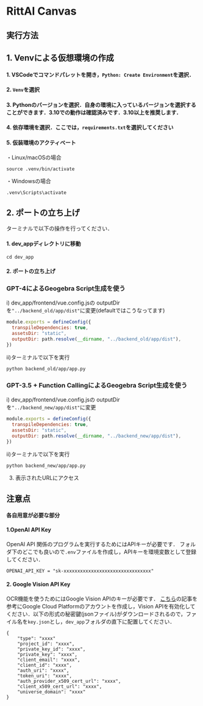 # RittAI Canvas 

## 実行方法

## 1. Venvによる仮想環境の作成
#### 1. VSCodeでコマンドパレットを開き，`Python: Create Environment`を選択．
#### 2. `Venv`を選択
#### 3. Pythonのバージョンを選択．自身の環境に入っているバージョンを選択することができます．3.10での動作は確認済みです．3.10以上を推奨します．
#### 4. 依存環境を選択．ここでは，`requirements.txt`を選択してください
#### 5. 仮装環境のアクティベート

・Linux/macOSの場合
```
source .venv/bin/activate
```
・Windowsの場合
```
.venv\Scripts\activate
```
## 2. ポートの立ち上げ
ターミナルで以下の操作を行ってください．

#### 1. dev_appディレクトリに移動
```zsh:
cd dev_app
```
#### 2. ポートの立ち上げ

### GPT-4によるGeogebra Script生成を使う

i)  dev_app/frontend/vue.config.jsの outputDir を`"../backend_old/app/dist"`に変更(defaultではこうなってます)
```vue.config.js
module.exports = defineConfig({
  transpileDependencies: true,
  assetsDir: "static",
  outputDir: path.resolve(__dirname, "../backend_old/app/dist"),
})
```
ii)ターミナルで以下を実行
```zsh:
python backend_old/app/app.py
```

### GPT-3.5 + Function CallingによるGeogebra Script生成を使う

i)  dev_app/frontend/vue.config.jsの outputDir を`"../backend_new/app/dist"`に変更
```vue.config.js
module.exports = defineConfig({
  transpileDependencies: true,
  assetsDir: "static",
  outputDir: path.resolve(__dirname, "../backend_new/app/dist"),
})
```

ii)ターミナルで以下を実行
```zsh:
python backend_new/app/app.py
```

3. 表示されたURLにアクセス



## 注意点

#### 各自用意が必要な部分

#### 1.OpenAI API Key

OpenAI API 関係のプログラムを実行するためにはAPIキーが必要です．
フォルダ下のどこでも良いので`.env`ファイルを作成し，APIキーを環境変数として登録してください．

```.env:.env
OPENAI_API_KEY = "sk-xxxxxxxxxxxxxxxxxxxxxxxxxxxxxxxx"
```
#### 2. Google Vision API Key

OCR機能を使うためにはGoogle Vision APIのキーが必要です．
[こちら](https://self-development.info/python%E3%81%A7google-cloud-vision-api%E3%82%92%E5%88%A9%E7%94%A8%E3%81%99%E3%82%8B%E6%96%B9%E6%B3%95/#google_vignette)の記事を参考にGoogle Cloud Platformのアカウントを作成し，Vision APIを有効化してください．以下の形式の秘密鍵(jsonファイル)がダウンロードされるので，ファイル名を`key.json`とし，`dev_app`フォルダの直下に配置してください．
```
{
    "type": "xxxx"
    "project_id": "xxxx",
    "private_key_id": "xxxx",
    "private_key": "xxxx",
    "client_email": "xxxx",
    "client_id": "xxxx",
    "auth_uri": "xxxx",
    "token_uri": "xxxx",
    "auth_provider_x509_cert_url": "xxxx",
    "client_x509_cert_url": "xxxx",
    "universe_domain": "xxxx"
}
```


